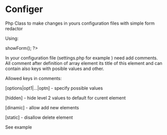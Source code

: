 # Configer
Php Class to make changes in yours configuration files with simple form redactor

Using: 

<?

include "../configer.php";

$cf = new Configer("settings.php");

$cf->showForm();

?>


In your configuration file (settings.php for example ) need add comments.
All comment after definition of array element its title of this element and can contain also keys with posible values and other.

Allowed keys in comments: 


[options|opt1|...|optn] - specify possible values 

[hidden]   -  hide level 2 values to default for curent element

[dinamic]  -  allow add new elements

[static]  -   disallow delete element

See example

